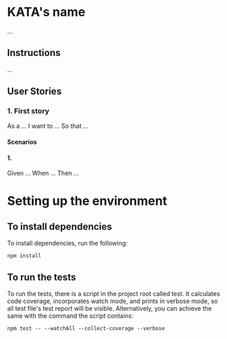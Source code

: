 # KATA's name

...

## Instructions

...

## User Stories

### 1. First story
As a ...
I want to ...
So that ...

#### Scenarios

#### 1.
Given ...
When ...
Then ...

# Setting up the environment

## To install dependencies

To install dependencies, run the following:

```npm install```

## To run the tests

To run the tests, there is a script in the project root called test. It calculates code coverage, incorporates watch mode, and prints in verbose mode, so all test file's test report will be visible. Alternatively, you can achieve the same with the command the script contains:

```npm test -- --watchAll --collect-coverage --verbose``` 

